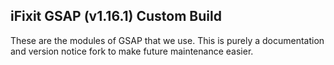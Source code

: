 
iFixit GSAP (v1.16.1) Custom Build
---------

These are the modules of GSAP that we use. This is purely a documentation and
version notice fork to make future maintenance easier.
